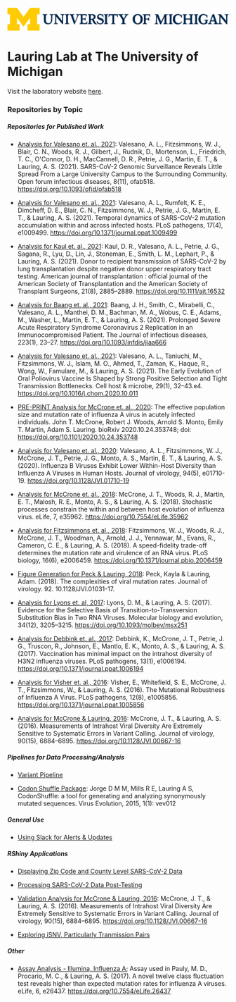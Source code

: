 ![](https://github.com/lauringlab/.github/blob/main/U-M_Logo-Horizontal-Hex.png)

# Lauring Lab at The University of Michigan

Visit the laboratory website [here](<https://lauringlab.wordpress.com/>).

### Repositories by Topic

##### Repositories for Published Work

* [Analysis for Valesano et. al., 2021](<https://github.com/lauringlab/SARS2_Fall_2020>): Valesano, A. L., Fitzsimmons, W. J., Blair, C. N., Woods, R. J., Gilbert, J., Rudnik, D., Mortenson, L., Friedrich, T. C., O'Connor, D. H., MacCannell, D. R., Petrie, J. G., Martin, E. T., & Lauring, A. S. (2021). SARS-CoV-2 Genomic Surveillance Reveals Little Spread From a Large University Campus to the Surrounding Community. Open forum infectious diseases, 8(11), ofab518. https://doi.org/10.1093/ofid/ofab518

* [Analysis for Valesano et. al., 2021](<https://github.com/lauringlab/SARSCov2_Intrahost>): Valesano, A. L., Rumfelt, K. E., Dimcheff, D. E., Blair, C. N., Fitzsimmons, W. J., Petrie, J. G., Martin, E. T., & Lauring, A. S. (2021). Temporal dynamics of SARS-CoV-2 mutation accumulation within and across infected hosts. PLoS pathogens, 17(4), e1009499. https://doi.org/10.1371/journal.ppat.1009499

* [Analysis for Kaul et. al., 2021](<https://github.com/lauringlab/DonorDerivedInfection>): Kaul, D. R., Valesano, A. L., Petrie, J. G., Sagana, R., Lyu, D., Lin, J., Stoneman, E., Smith, L. M., Lephart, P., & Lauring, A. S. (2021). Donor to recipient transmission of SARS-CoV-2 by lung transplantation despite negative donor upper respiratory tract testing. American journal of transplantation : official journal of the American Society of Transplantation and the American Society of Transplant Surgeons, 21(8), 2885–2889. https://doi.org/10.1111/ajt.16532

* [Analysis for Baang et. al., 2021](<https://github.com/lauringlab/ProlongedReplicationCase>): Baang, J. H., Smith, C., Mirabelli, C., Valesano, A. L., Manthei, D. M., Bachman, M. A., Wobus, C. E., Adams, M., Washer, L., Martin, E. T., & Lauring, A. S. (2021). Prolonged Severe Acute Respiratory Syndrome Coronavirus 2 Replication in an Immunocompromised Patient. The Journal of infectious diseases, 223(1), 23–27. https://doi.org/10.1093/infdis/jiaa666

* [Analysis for Valesano et. al., 2021](<https://github.com/lauringlab/Poliovirus_Intrahost>): Valesano, A. L., Taniuchi, M., Fitzsimmons, W. J., Islam, M. O., Ahmed, T., Zaman, K., Haque, R., Wong, W., Famulare, M., & Lauring, A. S. (2021). The Early Evolution of Oral Poliovirus Vaccine Is Shaped by Strong Positive Selection and Tight Transmission Bottlenecks. Cell host & microbe, 29(1), 32–43.e4. https://doi.org/10.1016/j.chom.2020.10.011

* [PRE-PRINT Analysis for McCrone et. al., 2020](<https://github.com/lauringlab/IAV_within-host_Ne>): The effective population size and mutation rate of influenza A virus in acutely infected individuals. John T. McCrone, Robert J. Woods, Arnold S. Monto, Emily T. Martin, Adam S. Lauring. bioRxiv 2020.10.24.353748; doi: https://doi.org/10.1101/2020.10.24.353748

* [Analysis for Valesano et. al., 2020](<https://github.com/lauringlab/Host_level_IBV_evolution>): Valesano, A. L., Fitzsimmons, W. J., McCrone, J. T., Petrie, J. G., Monto, A. S., Martin, E. T., & Lauring, A. S. (2020). Influenza B Viruses Exhibit Lower Within-Host Diversity than Influenza A Viruses in Human Hosts. Journal of virology, 94(5), e01710-19. https://doi.org/10.1128/JVI.01710-19

* [Analysis for McCrone et. al., 2018](<https://github.com/lauringlab/Host_level_IAV_evolution>): McCrone, J. T., Woods, R. J., Martin, E. T., Malosh, R. E., Monto, A. S., & Lauring, A. S. (2018). Stochastic processes constrain the within and between host evolution of influenza virus. eLife, 7, e35962. https://doi.org/10.7554/eLife.35962

* [Analysis for Fitzsimmons et. al., 2018](<https://github.com/lauringlab/speed_fidelity>): Fitzsimmons, W. J., Woods, R. J., McCrone, J. T., Woodman, A., Arnold, J. J., Yennawar, M., Evans, R., Cameron, C. E., & Lauring, A. S. (2018). A speed-fidelity trade-off determines the mutation rate and virulence of an RNA virus. PLoS biology, 16(6), e2006459. https://doi.org/10.1371/journal.pbio.2006459

* [Figure Generation for Peck & Lauring, 2018](<https://github.com/lauringlab/JVI_Gem_2018>): Peck, Kayla & Lauring, Adam. (2018). The complexities of viral mutation rates. Journal of virology. 92. 10.1128/JVI.01031-17. 

* [Analysis for Lyons et. al, 2017](<https://github.com/lauringlab/TsTv_paper>): Lyons, D. M., & Lauring, A. S. (2017). Evidence for the Selective Basis of Transition-to-Transversion Substitution Bias in Two RNA Viruses. Molecular biology and evolution, 34(12), 3205–3215. https://doi.org/10.1093/molbev/msx251

* [Analysis for Debbink et. al., 2017](<https://github.com/lauringlab/Fluvacs_paper>): Debbink, K., McCrone, J. T., Petrie, J. G., Truscon, R., Johnson, E., Mantlo, E. K., Monto, A. S., & Lauring, A. S. (2017). Vaccination has minimal impact on the intrahost diversity of H3N2 influenza viruses. PLoS pathogens, 13(1), e1006194. https://doi.org/10.1371/journal.ppat.1006194

* [Analysis for Visher et. al., 2016](<https://github.com/lauringlab/MFE_paper>): Visher, E., Whitefield, S. E., McCrone, J. T., Fitzsimmons, W., & Lauring, A. S. (2016). The Mutational Robustness of Influenza A Virus. PLoS pathogens, 12(8), e1005856. https://doi.org/10.1371/journal.ppat.1005856

* [Analysis for McCrone & Lauring, 2016](<https://github.com/lauringlab/Benchmarking_paper>): McCrone, J. T., & Lauring, A. S. (2016). Measurements of Intrahost Viral Diversity Are Extremely Sensitive to Systematic Errors in Variant Calling. Journal of virology, 90(15), 6884–6895. https://doi.org/10.1128/JVI.00667-16


##### Pipelines for Data Processing/Analysis

* [Variant Pipeline](<https://github.com/lauringlab/variant_pipeline>)

* [Codon Shuffle Package](<https://github.com/lauringlab/CodonShuffle>): Jorge D M M, Mills R E, Lauring A S, CodonShuffle: a tool for generating and analyzing synonymously mutated sequences. Virus Evolution, 2015, 1(1): vev012


##### General Use

* [Using Slack for Alerts & Updates](<https://github.com/lauringlab/AlertCode>)


##### RShiny Applications

* [Displaying Zip Code and County Level SARS-CoV-2 Data](<https://github.com/lauringlab/sapphire_covid_display>)

* [Processing SARS-CoV-2 Data Post-Testing](<https://github.com/lauringlab/sarscov2_application>)

* [Validation Analysis for McCrone & Lauring, 2016](<https://github.com/lauringlab/benchmarking_shiny>): McCrone, J. T., & Lauring, A. S. (2016). Measurements of Intrahost Viral Diversity Are Extremely Sensitive to Systematic Errors in Variant Calling. Journal of virology, 90(15), 6884–6895. https://doi.org/10.1128/JVI.00667-16

* [Exploring iSNV, Particularly Tranmission Pairs](<https://github.com/lauringlab/Host_level_IAV_app>)


##### Other

* [Assay Analysis - Illumina, Influenza A](<https://github.com/lauringlab/NGS_mutation_rate_assay>); Assay used in Pauly, M. D., Procario, M. C., & Lauring, A. S. (2017). A novel twelve class fluctuation test reveals higher than expected mutation rates for influenza A viruses. eLife, 6, e26437. https://doi.org/10.7554/eLife.26437


